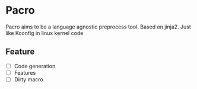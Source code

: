 # Pacro
Pacro aims to be a language agnostic preprocess tool. Based on jinja2.
Just like Kconfig in linux kernel code

## Feature
- [ ] Code generation
- [ ] Features
- [ ] Dirty macro
